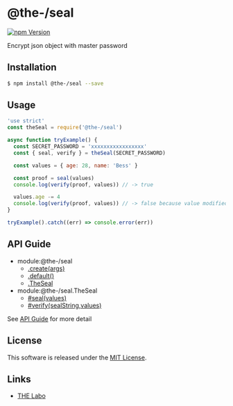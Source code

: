 @the-/seal
==========

<!---
This file is generated by @the-/templates. Do not update manually.
--->

<!-- Badge Start -->
<a name="badges"></a>

[![npm Version][bd_npm_shield_url]][bd_npm_url]

[bd_repo_url]: https://github.com/the-labo/the
[bd_npm_url]: http://www.npmjs.org/package/@the-/seal
[bd_npm_shield_url]: http://img.shields.io/npm/v/@the-/seal.svg?style=flat

<!-- Badge End -->


<!-- Description Start -->
<a name="description"></a>

Encrypt json object with master password

<!-- Description End -->


<!-- Overview Start -->
<a name="overview"></a>




<!-- Overview End -->


<!-- Sections Start -->
<a name="sections"></a>

<!-- Section from "doc/readme/01.Installation.md.hbs" Start -->

<a name="section-doc-readme-01-installation-md"></a>

Installation
-----

```bash
$ npm install @the-/seal --save
```


<!-- Section from "doc/readme/01.Installation.md.hbs" End -->

<!-- Section from "doc/readme/02.Usage.md.hbs" Start -->

<a name="section-doc-readme-02-usage-md"></a>

Usage
---------

```javascript
'use strict'
const theSeal = require('@the-/seal')

async function tryExample() {
  const SECRET_PASSWORD = 'xxxxxxxxxxxxxxxxx'
  const { seal, verify } = theSeal(SECRET_PASSWORD)

  const values = { age: 28, name: 'Bess' }

  const proof = seal(values)
  console.log(verify(proof, values)) // -> true

  values.age -= 4
  console.log(verify(proof, values)) // -> false because value modified
}

tryExample().catch((err) => console.error(err))

```


<!-- Section from "doc/readme/02.Usage.md.hbs" End -->


<!-- Sections Start -->

<a name="api"></a>

## API Guide


- module:@the-/seal
  - [.create(args)](./doc/api/api.md#module_@the-/seal.create)
  - [.default()](./doc/api/api.md#module_@the-/seal.default)
  - [.TheSeal](./doc/api/api.md#module_@the-/seal.TheSeal)
- module:@the-/seal.TheSeal
  - [#seal(values)](./doc/api/api.md#module_@the-/seal.TheSeal#seal)
  - [#verify(sealString,values)](./doc/api/api.md#module_@the-/seal.TheSeal#verify)

See [API Guide](./doc/api/api.md) for more detail


<!-- LICENSE Start -->
<a name="license"></a>

License
-------
This software is released under the [MIT License](https://github.com/the-labo/the/blob/master/LICENSE).

<!-- LICENSE End -->


<!-- Links Start -->
<a name="links"></a>

Links
------

+ [THE Labo][the_labo_url]

[the_labo_url]: https://github.com/the-labo

<!-- Links End -->
